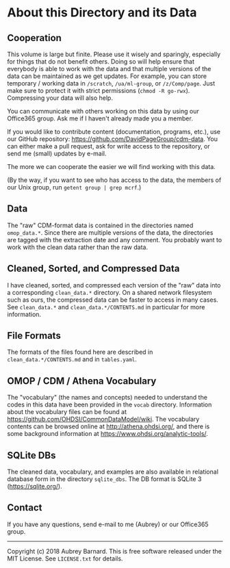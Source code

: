 About this Directory and its Data
=================================


Cooperation
-----------

This volume is large but finite.  Please use it wisely and sparingly,
especially for things that do not benefit others.  Doing so will help
ensure that everybody is able to work with the data and that multiple
versions of the data can be maintained as we get updates.  For example,
you can store temporary / working data in `/scratch`, `/ua/ml-group`, or
`/z/Comp/page`.  Just make sure to protect it with strict permissions
(`chmod -R go-rwx`).  Compressing your data will also help.

You can communicate with others working on this data by using our
Office365 group.  Ask me if I haven't already made you a member.

If you would like to contribute content (documentation, programs, etc.),
use our GitHub repository: https://github.com/DavidPageGroup/cdm-data.
You can either make a pull request, ask for write access to the
repository, or send me (small) updates by e-mail.

The more we can cooperate the easier we will find working with this
data.

(By the way, if you want to see who has access to the data, the members
of our Unix group, run `getent group | grep mcrf`.)


Data
----

The "raw" CDM-format data is contained in the directories named
`omop_data.*`.  Since there are multiple versions of the data, the
directories are tagged with the extraction date and any comment.  You
probably want to work with the clean data rather than the raw data.


Cleaned, Sorted, and Compressed Data
------------------------------------

I have cleaned, sorted, and compressed each version of the "raw" data
into a corresponding `clean_data.*` directory.  On a shared network
filesystem such as ours, the compressed data can be faster to access in
many cases.  See `clean_data.*` and `clean_data.*/CONTENTS.md` in
particular for more information.


File Formats
------------

The formats of the files found here are described in
`clean_data.*/CONTENTS.md` and in `tables.yaml`.


OMOP / CDM / Athena Vocabulary
------------------------------

The "vocabulary" (the names and concepts) needed to understand the codes
in this data have been provided in the `vocab` directory.  Information
about the vocabulary files can be found at
https://github.com/OHDSI/CommonDataModel/wiki.  The vocabulary contents
can be browsed online at http://athena.ohdsi.org/, and there is some
background information at https://www.ohdsi.org/analytic-tools/.


SQLite DBs
----------

The cleaned data, vocabulary, and examples are also available in
relational database form in the directory `sqlite_dbs`.  The DB format
is SQLite 3 (https://sqlite.org/).


Contact
-------

If you have any questions, send e-mail to me (Aubrey) or our Office365
group.


-----

Copyright (c) 2018 Aubrey Barnard.  This is free software released under
the MIT License.  See `LICENSE.txt` for details.
